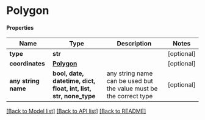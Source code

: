 # Polygon

#### Properties
Name | Type | Description | Notes
------------ | ------------- | ------------- | -------------
**type** | **str** |  | [optional] 
**coordinates** | [**Polygon**](Polygon.md) |  | [optional] 
**any string name** | **bool, date, datetime, dict, float, int, list, str, none_type** | any string name can be used but the value must be the correct type | [optional]

[[Back to Model list]](../README.md#documentation-for-models) [[Back to API list]](../README.md#documentation-for-api-endpoints) [[Back to README]](../README.md)

